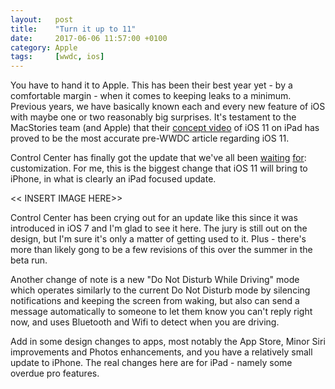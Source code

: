 ```yaml
---
layout:   post
title:    "Turn it up to 11"
date:     2017-06-06 11:57:00 +0100
category: Apple
tags:     [wwdc, ios]
---
```


You have to hand it to Apple. This has been their best year yet - by a comfortable margin - when it comes to keeping leaks to a minimum. Previous years, we have basically known each and every new feature of iOS with maybe one or two reasonably big surprises. It's testament to the MacStories team (and Apple) that their [concept video][iosconcept] of iOS 11 on iPad has proved to be the most accurate pre-WWDC article regarding iOS 11.

Control Center has finally got the update that we've all been [waiting][controlcenter] [for][controlcenter2]: customization. For me, this is the biggest change that iOS 11 will bring to iPhone, in what is clearly an iPad focused update. 

<< INSERT IMAGE HERE>>

Control Center has been crying out for an update like this since it was introduced in iOS 7 and I'm glad to see it here. The jury is still out on the design, but I'm sure it's only a matter of getting used to it. Plus - there's more than likely gong to be a few revisions of this over the summer in the beta run.

Another change of note is a new "Do Not Disturb While Driving" mode which operates similarly to the current Do Not Disturb mode by silencing notifications and keeping the screen from waking, but also can send a message automatically to someone to let them know you can't reply right now, and uses Bluetooth and Wifi to detect when you are driving.

Add in some design changes to apps, most notably the App Store, Minor Siri improvements and Photos enhancements, and you have a relatively small update to iPhone. The real changes here are for iPad - namely some overdue pro features.



[iosconcept]:https://www.macstories.net/stories/ios-11-ipad-wishes-and-concept-video/
[controlcenter]:http://colm.io/2016/01/28/the-case-against-control-center/
[controlcenter2]:http://colm.io/2016/02/29/control-center-concept/
